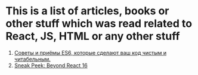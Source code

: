 # This is a list of articles, books or other stuff which was read related to React, JS, HTML or any other stuff

1. [Советы и приёмы ES6, которые сделают ваш код чистым и читабельным.](https://medium.com/@vvladislavv/%D1%81%D0%BE%D0%B2%D0%B5%D1%82%D1%8B-%D0%B8-%D0%BF%D1%80%D0%B8%D1%91%D0%BC%D1%8B-es6-%D0%BA%D0%BE%D1%82%D0%BE%D1%80%D1%8B%D0%B5-%D1%81%D0%B4%D0%B5%D0%BB%D0%B0%D1%8E%D1%82-%D0%B2%D0%B0%D1%88-%D0%BA%D0%BE%D0%B4-%D1%87%D0%B8%D1%81%D1%82%D1%8B%D0%BC-%D0%B8-%D1%87%D0%B8%D1%82%D0%B0%D0%B1%D0%B5%D0%BB%D1%8C%D0%BD%D1%8B%D0%BC-8427eaab0a5a)
2. [Sneak Peek: Beyond React 16](https://reactjs.org/blog/2018/03/01/sneak-peek-beyond-react-16.html)
